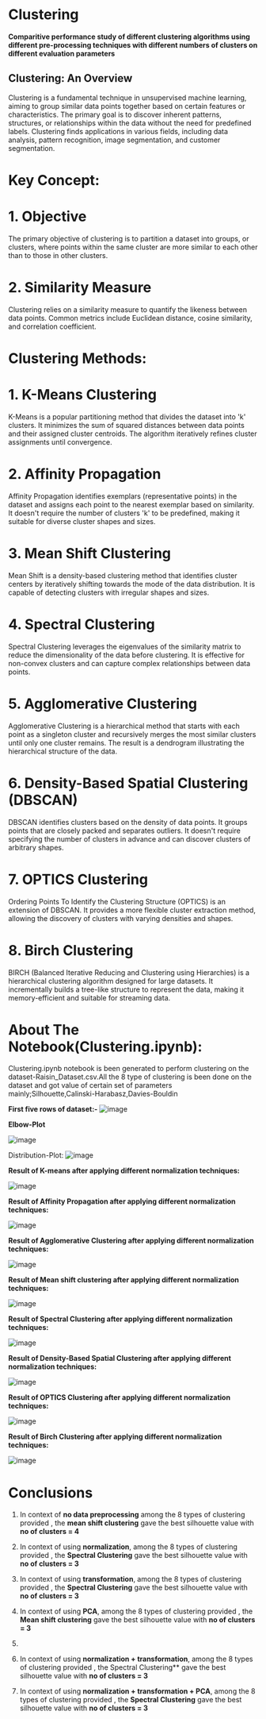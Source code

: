 # Clustering

**Comparitive performance study of different clustering algorithms using different pre-processing techniques with different numbers of clusters on different evaluation parameters**

## Clustering: An Overview
Clustering is a fundamental technique in unsupervised machine learning, aiming to group similar data points together based on certain features or characteristics. The primary goal is to discover inherent patterns, structures, or relationships within the data without the need for predefined labels. Clustering finds applications in various fields, including data analysis, pattern recognition, image segmentation, and customer segmentation.

# Key Concept:

# 1. Objective
The primary objective of clustering is to partition a dataset into groups, or clusters, where points within the same cluster are more similar to each other than to those in other clusters.
# 2. Similarity Measure
Clustering relies on a similarity measure to quantify the likeness between data points. Common metrics include Euclidean distance, cosine similarity, and correlation coefficient.

# Clustering Methods:
# 1. K-Means Clustering
K-Means is a popular partitioning method that divides the dataset into 'k' clusters. It minimizes the sum of squared distances between data points and their assigned cluster centroids. The algorithm iteratively refines cluster assignments until convergence.

# 2. Affinity Propagation
Affinity Propagation identifies exemplars (representative points) in the dataset and assigns each point to the nearest exemplar based on similarity. It doesn't require the number of clusters 'k' to be predefined, making it suitable for diverse cluster shapes and sizes.

# 3. Mean Shift Clustering
Mean Shift is a density-based clustering method that identifies cluster centers by iteratively shifting towards the mode of the data distribution. It is capable of detecting clusters with irregular shapes and sizes.

# 4. Spectral Clustering
Spectral Clustering leverages the eigenvalues of the similarity matrix to reduce the dimensionality of the data before clustering. It is effective for non-convex clusters and can capture complex relationships between data points.

# 5. Agglomerative Clustering
Agglomerative Clustering is a hierarchical method that starts with each point as a singleton cluster and recursively merges the most similar clusters until only one cluster remains. The result is a dendrogram illustrating the hierarchical structure of the data.

# 6. Density-Based Spatial Clustering (DBSCAN)
DBSCAN identifies clusters based on the density of data points. It groups points that are closely packed and separates outliers. It doesn't require specifying the number of clusters in advance and can discover clusters of arbitrary shapes.

# 7. OPTICS Clustering
Ordering Points To Identify the Clustering Structure (OPTICS) is an extension of DBSCAN. It provides a more flexible cluster extraction method, allowing the discovery of clusters with varying densities and shapes.

# 8. Birch Clustering
BIRCH (Balanced Iterative Reducing and Clustering using Hierarchies) is a hierarchical clustering algorithm designed for large datasets. It incrementally builds a tree-like structure to represent the data, making it memory-efficient and suitable for streaming data.

# About The Notebook(Clustering.ipynb):

Clustering.ipynb notebook is been generated to perform clustering on the dataset-Raisin_Dataset.csv.All the 8 type of clustering is been done on the dataset and got value of certain set of parameters mainly;Silhouette,Calinski-Harabasz,Davies-Bouldin

**First five rows of dataset:-**
![image](https://github.com/Kunalg55/Clustering/assets/142966912/86138e18-cc36-45d2-a3d8-8d5b3f4e9bf1)


**Elbow-Plot**

![image](https://github.com/Kunalg55/Clustering/assets/142966912/ce9e9732-a29a-474d-88c9-574a430cf903)

Distribution-Plot:
![image](https://github.com/Kunalg55/Clustering/assets/142966912/c1ce39eb-f3d8-4b00-9849-98744c7246b3)


**Result of K-means after applying different normalization techniques:**

![image](https://github.com/Kunalg55/Clustering/assets/142966912/089faf8d-33aa-46c6-b0bc-52d17f05d5e1)

**Result of Affinity Propagation after applying different normalization techniques:**

![image](https://github.com/Kunalg55/Clustering/assets/142966912/ec877ac1-d70b-432c-ac66-f55592e94075)

**Result of Agglomerative Clustering after applying different normalization techniques:**

![image](https://github.com/Kunalg55/Clustering/assets/142966912/d78793e0-a23c-4c06-be1f-5fca8c742c47)

**Result of Mean shift clustering after applying different normalization techniques:**

![image](https://github.com/Kunalg55/Clustering/assets/142966912/10fc93d6-1288-4351-9ac5-55c823df1279)

**Result of Spectral Clustering after applying different normalization techniques:**

![image](https://github.com/Kunalg55/Clustering/assets/142966912/3ef60dcd-7a26-4692-93e4-8d4f9d334cbe)

**Result of Density-Based Spatial Clustering  after applying different normalization techniques:**

![image](https://github.com/Kunalg55/Clustering/assets/142966912/e64410fd-f3ab-4e4f-9ac2-60da3a70b508)

**Result of OPTICS Clustering after applying different normalization techniques:**

![image](https://github.com/Kunalg55/Clustering/assets/142966912/02a66b0c-7fd7-4f46-bb83-4459bbc267ac)

**Result of Birch Clustering after applying different normalization techniques:**

![image](https://github.com/Kunalg55/Clustering/assets/142966912/42e27b7c-9d5a-4191-ad10-b91243a83839)

# **Conclusions**

1. In context of **no data preprocessing** among the 8 types of clustering provided , the **mean shift clustering** gave the best silhouette value with **no of clusters = 4**

2. In context of using **normalization**, among the 8 types of clustering provided , the **Spectral Clustering** gave the best silhouette value with **no of clusters = 3**

3. In context of using **transformation**, among the 8 types of clustering provided , the **Spectral Clustering** gave the best silhouette value with **no of clusters = 3**

4. In context of using **PCA**, among the 8 types of clustering provided , the **Mean shift clustering** gave the best silhouette value with **no of clusters = 3**
5. 
6. In context of using **normalization + transformation**, among the 8 types of clustering provided , the Spectral Clustering** gave the best silhouette value with **no of clusters = 3**

7. In context of using **normalization + transformation + PCA**, among the 8 types of clustering provided , the **Spectral Clustering** gave the best silhouette value with **no of clusters = 3**





